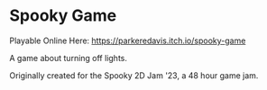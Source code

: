 # Spooky Game

Playable Online Here: https://parkeredavis.itch.io/spooky-game

A game about turning off lights.

Originally created for the Spooky 2D Jam '23, a 48 hour game jam.